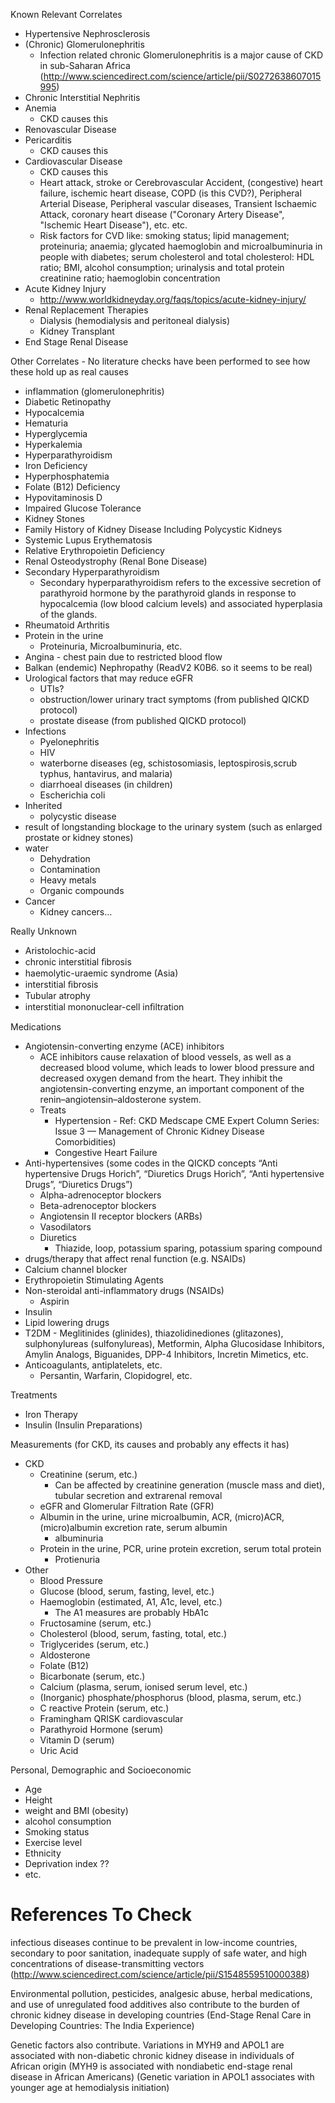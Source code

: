 Known Relevant Correlates
- Hypertensive Nephrosclerosis
- (Chronic) Glomerulonephritis
    - Infection related chronic Glomerulonephritis is a major cause of CKD in sub-Saharan Africa (http://www.sciencedirect.com/science/article/pii/S0272638607015995)
- Chronic Interstitial Nephritis
- Anemia
    - CKD causes this
- Renovascular Disease
- Pericarditis
    - CKD causes this
- Cardiovascular Disease
    - CKD causes this
    - Heart attack, stroke or Cerebrovascular Accident, (congestive) heart failure, ischemic heart disease, COPD (is this CVD?), Peripheral Arterial Disease, Peripheral vascular diseases, Transient Ischaemic Attack, coronary heart disease ("Coronary Artery Disease", "Ischemic Heart Disease"), etc. etc.
    - Risk factors for CVD like: smoking status; lipid management; proteinuria; anaemia; glycated haemoglobin and microalbuminuria in people with diabetes; serum cholesterol and total cholesterol: HDL ratio; BMI, alcohol consumption; urinalysis and total protein creatinine ratio; haemoglobin concentration
- Acute Kidney Injury
    - http://www.worldkidneyday.org/faqs/topics/acute-kidney-injury/
- Renal Replacement Therapies
    - Dialysis (hemodialysis and peritoneal dialysis)
    - Kidney Transplant
- End Stage Renal Disease




Other Correlates - No literature checks have been performed to see how these hold up as real causes
- inflammation (glomerulonephritis)
- Diabetic Retinopathy
- Hypocalcemia
- Hematuria
- Hyperglycemia
- Hyperkalemia
- Hyperparathyroidism
- Iron Deficiency
- Hyperphosphatemia
- Folate (B12) Deficiency
- Hypovitaminosis D
- Impaired Glucose Tolerance
- Kidney Stones
- Family History of Kidney Disease Including Polycystic Kidneys
- Systemic Lupus Erythematosis
- Relative Erythropoietin Deficiency
- Renal Osteodystrophy (Renal Bone Disease)
- Secondary Hyperparathyroidism
    - Secondary hyperparathyroidism refers to the excessive secretion of parathyroid hormone by the parathyroid glands in response to hypocalcemia (low blood calcium levels) and associated hyperplasia of the glands.
- Rheumatoid Arthritis
- Protein in the urine
    - Proteinuria, Microalbuminuria, etc.
- Angina - chest pain due to restricted blood flow
- Balkan (endemic) Nephropathy (ReadV2 K0B6. so it seems to be real)
- Urological factors that may reduce eGFR
    - UTIs?
    - obstruction/lower urinary tract symptoms (from published QICKD protocol)
    - prostate disease (from published QICKD protocol)
- Infections
    - Pyelonephritis
    - HIV
    - waterborne diseases (eg, schistosomiasis, leptospirosis,scrub typhus, hantavirus, and malaria)
    - diarrhoeal diseases (in children)
    - Escherichia coli
- Inherited
    - polycystic disease
- result of longstanding blockage to the urinary system (such as enlarged prostate or kidney stones)
- water 
    - Dehydration
    - Contamination
    - Heavy metals
    - Organic compounds
- Cancer
    - Kidney cancers…

Really Unknown
- Aristolochic-acid
- chronic interstitial ﬁbrosis
- haemolytic-uraemic syndrome (Asia)
- interstitial ﬁbrosis
- Tubular atrophy
- interstitial mononuclear-cell inﬁltration

Medications
- Angiotensin-converting enzyme (ACE) inhibitors
    - ACE inhibitors cause relaxation of blood vessels, as well as a decreased blood volume, which leads to lower blood pressure and decreased oxygen demand from the heart. They inhibit the angiotensin-converting enzyme, an important component of the renin–angiotensin–aldosterone system.
    - Treats
        - Hypertension - Ref: CKD Medscape CME Expert Column Series: Issue 3 — Management of Chronic Kidney Disease Comorbidities)
        - Congestive Heart Failure
- Anti-hypertensives (some codes in the QICKD concepts “Anti hypertensive Drugs Horich”, “Diuretics Drugs Horich”, “Anti hypertensive Drugs”, “Diuretics Drugs”)
    - Alpha-adrenoceptor blockers
    - Beta-adrenoceptor blockers
    - Angiotensin II receptor blockers (ARBs)
    - Vasodilators
    - Diuretics
        - Thiazide, loop, potassium sparing, potassium sparing compound
- drugs/therapy that affect renal function (e.g. NSAIDs)
- Calcium channel blocker
- Erythropoietin Stimulating Agents
- Non-steroidal anti-inflammatory drugs (NSAIDs)
    - Aspirin
- Insulin
- Lipid lowering drugs
- T2DM - Meglitinides (glinides), thiazolidinediones (glitazones), sulphonylureas (sulfonylureas), Metformin, Alpha Glucosidase Inhibitors, Amylin Analogs, Biguanides, DPP-4 Inhibitors, Incretin Mimetics, etc.
- Anticoagulants, antiplatelets, etc.
    - Persantin, Warfarin, Clopidogrel, etc.

Treatments
- Iron Therapy
- Insulin (Insulin Preparations)

Measurements (for CKD, its causes and probably any effects it has)
- CKD
    - Creatinine (serum, etc.)
        - Can be affected by creatinine generation (muscle mass and diet), tubular secretion and extrarenal removal
    - eGFR and Glomerular Filtration Rate (GFR)
    - Albumin in the urine, urine microalbumin, ACR, (micro)ACR, (micro)albumin excretion rate, serum albumin
        - albuminuria
    - Protein in the urine, PCR, urine protein excretion, serum total protein
        - Protienuria
- Other
    - Blood Pressure
    - Glucose (blood, serum, fasting, level, etc.)
    - Haemoglobin (estimated, A1, A1c, level, etc.)
        - The A1 measures are probably HbA1c
    - Fructosamine (serum, etc.)
    - Cholesterol (blood, serum, fasting, total, etc.)
    - Triglycerides (serum, etc.)
    - Aldosterone
    - Folate (B12)
    - Bicarbonate (serum, etc.)
    - Calcium (plasma, serum, ionised serum level, etc.)
    - (Inorganic) phosphate/phosphorus (blood, plasma, serum, etc.)
    - C reactive Protein (serum, etc.)
    - Framingham QRISK cardiovascular
    - Parathyroid Hormone (serum)
    - Vitamin D (serum)
    - Uric Acid

Personal, Demographic and Socioeconomic
- Age
- Height
- weight and BMI (obesity)
- alcohol consumption
- Smoking status
- Exercise level
- Ethnicity
- Deprivation index ??
- etc.


# References To Check

infectious diseases continue to be prevalent in low-income countries, secondary to poor sanitation, inadequate supply of safe water, and high concentrations of disease-transmitting vectors (http://www.sciencedirect.com/science/article/pii/S1548559510000388)



Environmental pollution, pesticides, analgesic abuse, herbal medications, and use of unregulated food additives also contribute to the burden of chronic kidney disease in developing countries (End-Stage Renal Care in Developing Countries: The India Experience)


Genetic factors also contribute. Variations in MYH9 and APOL1 are associated with non-diabetic chronic kidney disease in individuals of African origin (MYH9 is associated with nondiabetic end-stage renal disease in African Americans) (Genetic variation in APOL1 associates with younger age at hemodialysis initiation)

